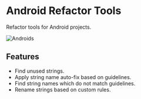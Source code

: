 # Android Refactor Tools

Refactor tools for Android projects.

![Androids](https://user-images.githubusercontent.com/3449834/97857620-fe7e5b80-1d38-11eb-9e01-b07f06e4a11c.png)

## Features

* Find unused strings.
* Apply string name auto-fix based on guidelines.
* Find string names which do not match guidelines.
* Rename strings based on custom rules.
